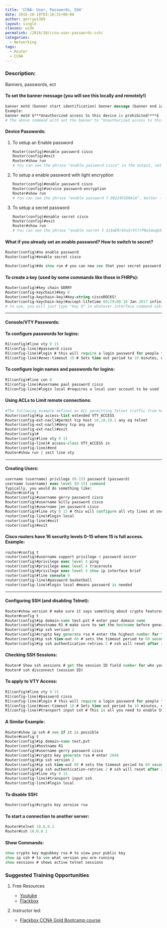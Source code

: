 ```yaml
---
title: 'CCNA: User, Passwords, SSH'
date: 2016-10-10T03:16:31+00:00
author: gerryw1389
layout: single
classes: wide
permalink: /2016/10/ccna-user-passwords-ssh/
categories:
  - Networking
tags:
  - Router
  - CCNA
---
```

<!--more-->

### Description:

Banners, passwords, ect

#### To set the banner message (you will see this locally and remotely!)

   ```tcl
   banner motd (banner start identification) banner message (banner end identification)
   Example:
   banner motd $***Unauthorized access to this device is prohibited!***$
   # The above command with set the banner to "Unauthorized access to this device is prohibited"
   ```

#### Device Passwords:

1. To setup an Enable password

   ```tcl
   Router(config)#enable password cisco
   Router(config)#exit
   Router#show run
   # You can see the phrase "enable password cisco" in the output, not good
   ```

2. To setup a enable password with light encryption

   ```tcl
   Router(config)#enable password cisco
   Router(config)#service password-encryption
   Router#show run
   # You can see the phrase "enable password 7 0822455D0A16", better - but still easy to break
   ```

3. To setup a secret password

   ```tcl
   Router(config)#enable secret cisco
   Router(config)#exit
   Router#show run
   # You can see the phrase "enable secret 5 $1$mERr$hx5rVt7rPNoS4wqbXKX7m0", best
   ```

#### What if you already set an enable password? How to switch to secret?

   ```tcl
   Router(config)#no enable password
   Router(config)#enable secret cisco

   Router(config)#do show run # you can now see that your secret password is encrypted
   ```

#### To create a key (used by some commands like those in FHRPs):

   ```tcl
   Router(config)#key chain GERRY
   Router(config-keychain)#key 0
   Router(config-keychain-key)#key-string ciscoROCKS!
   Router(config-keychain-key)#accept-lifetime 09:29:00 16 Jan 2017 infinite # this tells it to accept the key starting this day indefinitely. You would ideally set this to the current date.
   # to use, you will just type "key 0" in whatever interface command asks for it.
   ```

---

#### Console/VTY Passwords:

#### To configure passwords for logins:

   ```tcl
   R1(config)#line vty 0 15
   R1(config-line)#password cisco
   R1(config-line)#login # this will require a login password for people telnetting/ssh'ing into the router
   R1(config-line)#exec-timeout 10 # Sets time out period to 10 minutes, example exec-timeout 0 0 is commonly used to disable timouts for console, but 5 min for vty
   ```

#### To configure login names and passwords for logins:

   ```tcl
   R1(config)#line con 0
   R1(config-line)#username paul password cisco
   R1(config-line)#login local #requires a local user account to be used
   ```

#### Using ACLs to Limit remote connections:

   ```tcl
   #The following example defines an ACL permitting Telnet traffic from host 10.10.10.1, which will then be applied inbound to the VTY lines:
   Router(config)#ip access-list extended VTY_ACCESS
   Router(config-ext-nacl)#permit tcp host 10.10.10.1 any eq telnet
   Router(config-ext-nacl)#deny tcp any any
   Router(config-ext-nacl)#exit
   Router(config)#
   Router(config)#line vty 0 15
   Router(config-line)# access-class VTY_ACCESS in
   Router(config-line)#end
   Router#show run | sect line vty
   ```

---

#### Creating Users:

   ```tcl
   username (username) privilege (0-15) password (password)
   username (username) exec level (0-15) command
   Typically, you would do something like:
   Router#config t
   Router(config)#username gerry password cisco
   Router(config)#username billy password cisco
   Router(config)#username jon password cisco
   Router(config)#line vty 0 15 # this will configure all vty lines at once
   router(config-line)#login local
   router(config-line)#exit
   router(config)#exit
   ```

#### Cisco routers have 16 security levels 0-15 where 15 is full access. Example:

   ```tcl
   router#config t
   router(config)#username support privilege 4 password soccer
   router(config)#privilege exec level 4 ping
   router(config)#privilege exec level 4 traceroute
   router(config)#privilege exec level 4 show ip interface brief
   router(config)#line console 0
   router(config-line)#password basketball
   router(config-line)#login local #means password is needed
   ```

---

#### Configuring SSH (and disabling Telnet):

   ```tcl
   Router#show version # make sure it says something about crypto features
   Router#config t
   Router(config)#ip domain-name test.pvt # enter your domain name
   Router(config)#hostname R1 # make sure to set the hostname before generating the private key as it is based on the name of the router.
   Router(config)#ip ssh version 2
   Router(config)#crypto key generate rsa # enter the highest number for the modulus, it has to be above 1024 for ssh version 2. Enter this even if it suggests 512.
   Router(config)#ip ssh time-out 60 # sets the timeout period to 60 seconds
   Router(config)#ip ssh authentication-retries 2 # ssh will reset after 2 failed attempts.
   ```

#### Checking SSH Sessions:

   ```tcl
   Router# Show ssh sessions # get the session ID field number for who you want to disconnect.
   Router# ssh disconnect (session ID)
   ```

#### To apply to VTY Access:

   ```tcl
   R1(config)#line vty 0 15
   R1(config-line)#password cisco
   R1(config-line)#login # this will require a login password for people telnetting/ssh'ing into the router
   R1(config-line)#exec-timeout 10 # Sets time out period to 10 minutes, example exec-timeout 0 0 is commonly used to disable timouts for console, but 5 min for vty
   R1(config-line)#transport input ssh # This is all you need to enable SSH! If you type this, it only enables SSH and disables telnet. If you want both type "transport input ssh telnet" altogether.
   ```

#### A Similar Example:

   ```tcl
   Router#show ip ssh # see if it is possible
   Router#config t
   Router(config)#ip domain-name test.pvt
   Router(config)#hostname R1
   Router(config)#username gerry password cisco
   Router(config)#crypto key generate rsa # enter 2048
   Router(config)#ip ssh version 2
   Router(config)#ip ssh time-out 60 # sets the timeout period to 60 seconds
   Router(config)#ip ssh authentication-retries 2 # ssh will reset after 2 failed attempts.
   Router(config)#line vty 0 15
   Router(config-line)#transport input ssh
   Router(config-line)#login local
   ```

#### To disable SSH:

   ```tcl
   Router(config)#crypto key zeroize rsa
   ```

#### To start a connection to another server:

   ```tcl
   Router#telnet 10.0.0.1
   Router#ssh 10.0.0.1
   ```

#### Show Commands:

   ```tcl
   show crypto key mypubkey rsa # to view your public key
   show ip ssh # to see what version you are running
   show sessions # shows active telnet sessions
   ```

### Suggested Training Opportunities

1. Free Resources
   - [Youtube](https://www.youtube.com)
   - [Flackbox](https://www.flackbox.com/cisco-ccna-lab-guide)

2. Instructor led:
   - [Flackbox CCNA Gold Bootcamp course](https://www.flackbox.com/cisco-ccna-course)